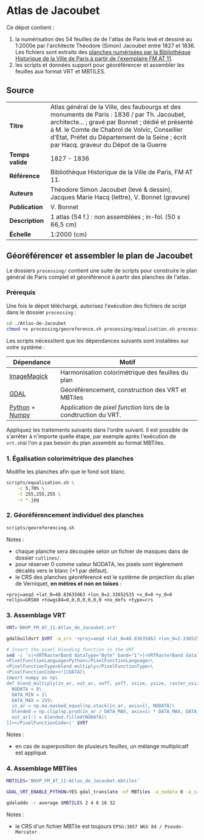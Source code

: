 # Atlas de Jacoubet

Ce dépot contient :
1. la numérisation des 54 feuilles de de l'atlas de Paris levé et dessiné au 1:2000e par l'architecte Théodore (Simon) Jacoubet entre 1827 et 1836. Les fichiers sont extraits des [planches numérisées par la Bibliothèque Historique de la Ville de Paris à partir de l'exemplaire FM AT 11](https://bibliotheques-specialisees.paris.fr/ark:/73873/pf0000858369).
2. les scripts et données support pour géoréférencer et assembler les feuilles aux format VRT et MBTILES.

## Source

| | |
|----|----|
|**Titre**|Atlas général de la Ville, des faubourgs et des monuments de Paris : 1836 / par Th. Jacoubet, architecte... ; gravé par Bonnet ; dédié et présenté à M. le Comte de Chabrol de Volvic, Conseiller d'Etat, Préfet du Département de la Seine ; écrit par Hacq. graveur du Dépot de la Guerre|
|**Temps valide**| 1827 - 1836|
|**Référence**|Bibliothèque Historique de la Ville de Paris, FM AT 11.|
|**Auteurs**|Théodore Simon Jacoubet (levé & dessin), Jacques Marie Hacq (lettre), V. Bonnet (gravure) |
|**Publication**|V. Bonnet|
|**Description**|1 atlas (54 f.) : non assemblées ; in-fol. (50 x 66,5 cm)|
|**Échelle**|1:2000 (cm)|

## Géoréférencer et assembler le plan de Jacoubet

Le dossiers `processing/` contient une suite de scripts pour construire le plan général de Paris complet et géoréférencé à partir des planches de l'atlas.

### Prérequis

Une fois le dépot téléchargé, autorisez l'exécution des fichiers de script dans le dossier `processing` :

```bash
cd ./Atlas-de-Jacoubet
chmod +x processing/georeference.sh processing/equalisation.sh processing/vrt.sh processing/mbtiles.sh
```

Les scripts nécessitent que les dépendances suivants sont installées sur  votre système :

|Dépendance|Motif|
|----|----|
|[ImageMagick](https://imagemagick.org/index.php)| Harmonisation colorimétrique des feuilles du plan |
|[GDAL](https://gdal.org)| Géoréférencement, construction des VRT et MBTiles|
|[Python](Python) + [Numpy](https://numpy.org)|Application de *pixel function* lors de la condtruction du VRT.|

Appliquez les traitements suivants dans l'ordre suivant. Il est possible de s'arrêter à n'importe quelle étape, par exemple après l'exécution de `vrt.sh`si l'on a pas besoin du plan assemblé au format MBTiles.

### 1. Égalisation colorimétrique des planches

Modifie les planches afin que le fond soit blanc.

```bash
scripts/equalisation.sh \
    -c 5,70% \
    -t 255,255,255 \
    -v *.jpg
```

### 2. Géoréférencement individuel des planches

```bash
scripts/georeferencing.sh
```

Notes :

- chaque planche sera découpée selon un fichier de masques dans de dossier `cutlines/`.
- pour réserver 0 comme valeur NODATA, les pixels sont légèrement décalés vers le blanc (+1 par défaut).
- le CRS des planches géoréférencé est le système de projection du plan de Verniquet, **en mètres et non en toises** :

```raw
+proj=aeqd +lat_0=48.83635863 +lon_0=2.33652533 +x_0=0 +y_0=0 +ellps=GRS80 +towgs84=0,0,0,0,0,0,0 +no_defs +type=crs
```

### 3. Assemblage VRT

```bash
VRT='BHVP_FM_AT_11-Atlas_de_Jacoubet.vrt'

gdalbuildvrt $VRT -a_srs '+proj=aeqd +lat_0=48.83635863 +lon_0=2.33652533 +x_0=0 +y_0=0 +ellps=GRS80 +towgs84=0,0,0,0,0,0,0 +no_defs +type=crs' georef/*.tif

# Insert the pixel blending function in the VRT
sed -i 's|<VRTRasterBand dataType="Byte" band="1">|<VRTRasterBand dataType="Byte" band="1" subClass="VRTDerivedRasterBand">\
<PixelFunctionLanguage>Python</PixelFunctionLanguage>\
<PixelFunctionType>blend_multiply</PixelFunctionType>\
<PixelFunctionCode><![CDATA[\
import numpy as np\
def blend_multiply(in_ar, out_ar, xoff, yoff, xsize, ysize, raster_xsize,raster_ysize, buf_radius, gt, **kwargs):\
  NODATA = 0\
  DATA_MIN = 1\
  DATA_MAX = 255\
  in_ar = np.ma.masked_equal(np.stack(in_ar, axis=1), NODATA)\
  blended = np.clip(np.prod(in_ar / DATA_MAX, axis=1) * DATA_MAX, DATA_MIN, DATA_MAX)\
  out_ar[:] = blended.filled(NODATA)\
]]></PixelFunctionCode>|' $VRT
```

Notes :

- en cas de superposition de plusieurs feuilles, un mélange multiplicatf est appliqué.

### 4. Assemblage MBTiles

```bash
MBTILES='BHVP_FM_AT_11-Atlas_de_Jacoubet.mbtiles'

GDAL_VRT_ENABLE_PYTHON=YES gdal_translate -of MBTiles -a_nodata 0 -a_srs '+proj=aeqd +lat_0=48.83635863 +lon_0=2.33652533 +x_0=0 +y_0=0 +ellps=GRS80 +towgs84=0,0,0,0,0,0,0 +no_defs +type=crs' -co TILE_FORMAT=PNG $VRT $MBTILES

gdaladdo -r average $MBTILES 2 4 8 16 32
```

Notes :

- le CRS d'un fichier MBTile est toujours `EPSG:3857 WGS 84 / Pseudo-Mercator`
